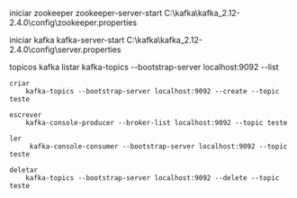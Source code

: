 iniciar zookeeper
    zookeeper-server-start C:\kafka\kafka_2.12-2.4.0\config\zookeeper.properties

iniciar kafka
    kafka-server-start C:\kafka\kafka_2.12-2.4.0\config\server.properties


topicos kafka
    listar
        kafka-topics --bootstrap-server localhost:9092 --list

    criar 
        kafka-topics --bootstrap-server localhost:9092 --create --topic teste

    escrever
        kafka-console-producer --broker-list localhost:9092 --topic teste

    ler
         kafka-console-consumer --bootstrap-server localhost:9092 --topic teste

    deletar
        kafka-topics --bootstrap-server localhost:9092 --delete --topic teste